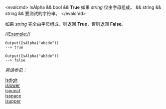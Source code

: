 \<evalcmd\> IsAlpha && bool && **True** 如果 *string* 仅由字母组成。 && string && string && 要测试的字符串。 \</evalcmd\>

如果 *string* 完全由字母组成，则返回 **True**，否则返回 **False**。

//<Example://>

    Output(IsAlpha("abcde"))
    --> true

    Output(IsAlpha("ab3de"))
    --> false

*另请参见：*

[isdigit](isdigit.zh.md)  
[islower](islower.zh.md)  
[ispunct](ispunct.zh.md)  
[isspace](isspace.zh.md)  
[isupper](isupper.zh.md)